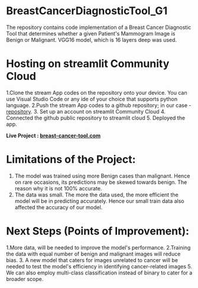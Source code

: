 # **BreastCancerDiagnosticTool_G1**
The repository contains code implementation of a Breast Cancer Diagnostic Tool that determines whether a given Patient's Mammogram Image is Benign or Malignant. VGG16 model, which is 16 layers deep was used.


# **Hosting on streamlit Community Cloud**
1.Clone the stream App codes on the repository onto your device. You can use Visual Studio Code or any ide of your choice that supports python language.
2.Push the stream App codes to a github repository; in our case - [repository](https://github.com/johnthuo1/breast-cancer-tool).
3. Set up an account on streamlit Community Cloud
4. Connected the github public repository to streamlit cloud
5. Deployed the app.

  **Live Project : [breast-cancer-tool.com](https://johnthuo1-breast-cancer-tool-streamapp-647vh4.streamlit.app/)**
  
  # **Limitations of the Project:**
1. The model was trained using more Benign cases than malignant. Hence on rare occasions, its predictions may be skewed towards benign. The reason why it is not 100% accurate.
2. The data was small. The more the data used, the more efficient the model will be in predicting accurately. Hence our small train data also affected the accuracy of our model.
  
  # **Next Steps (Points of Improvement):**
1.More data, will be needed to improve the model's performance. 
2.Training the data with equal number of benign and malignant images will reduce bias. 
3. A new model that caters for images unrelated to cancer will be needed to test the model's efficiency in identifying cancer-related images 
5. We can also employ multi-class classification instead of binary to cater for a broader scope. 
 
